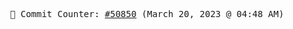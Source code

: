 <p align="center">
    <samp>
        📮 Commit Counter: <a href="https://github.com/Javascript-void0/Javascript-void0/commits/main">#50850</a> (March 20, 2023 @ 04:48 AM)
    </samp>
</p>